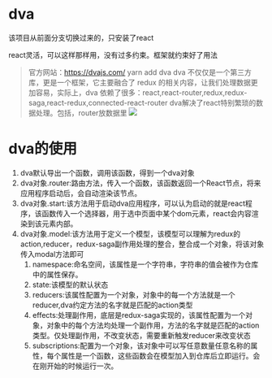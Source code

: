 # dva
该项目从前面分支切换过来的，只安装了react

react灵活，可以这样那样用，没有过多约束。框架就约束好了用法

> 官方网站：https://dvajs.com/    yarn add dva
> dva 不仅仅是一个第三方库，更是一个框架，它主要融合了 redux 的相关内容，让我们处理数据更加容易，实际上，dva 依赖了很多：react,react-router,redux,redux-saga,react-redux,connected-react-router
>dva解决了react特别繁琐的数据处理。包括，router放数据里 
![](assets/2019-09-06-18-39-36.png)
# dva的使用
1. dva默认导出一个函数，调用该函数，得到一个dva对象
2. dva对象.router:路由方法，传入一个函数，该函数返回一个React节点，将来应用程序启动后，会自动渲染该节点。
3. dva对象.start:该方法用于启动dva应用程序，可以认为启动的就是react程序，该函数传入一个选择器，用于选中页面中某个dom元素，react会内容渲染到该元素内部。
4. dva对象.model:该方法用于定义一个模型，该模型可以理解为redux的action,reducer，redux-saga副作用处理的整合，整合成一个对象，将该对象传入modal方法即可
    1. namespace:命名空间，该属性是一个字符串，字符串的值会被作为仓库中的属性保存。
    2. state:该模型的默认状态
    3. reducers:该属性配置为一个对象，对象中的每一个方法就是一个reducer,dva约定方法的名字就是匹配的action类型
    4. effects:处理副作用，底层是redux-saga实现的，该属性配置为一个对象，对象中的每个方法均处理一个副作用，方法的名字就是匹配的action类型。仅处理副作用，不改变状态，需要重新触发reducer来改变状态
    5. subscriptions:配置为一个对象，该对象中可以写任意数量任意名称的属性，每个属性是一个函数，这些函数会在模型加入到仓库后立即运行。会在刚开始的时候运行一次。 